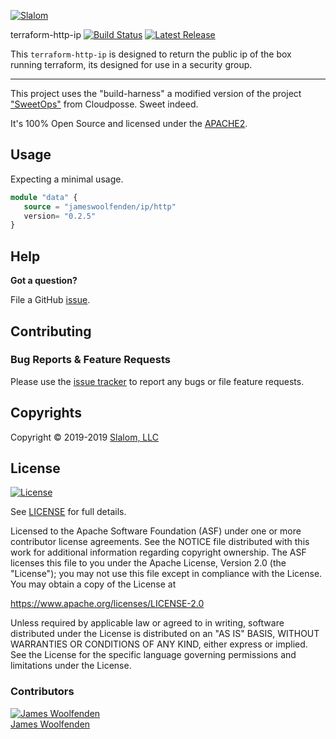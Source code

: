 <!-- This file was automatically generated by the `build-harness`. Make all changes to `README.yaml` and run `make readme` to rebuild this file. -->

[![Slalom][logo]](https://slalom.com)

terraform-http-ip [![Build Status](https://travis-ci.com/JamesWoolfenden/terraform-http-ip.svg?branch=master)](https://travis-ci.com/JamesWoolfenden/terraform-http-ip) [![Latest Release](https://img.shields.io/github/release/JamesWoolfenden/terraform-http-ip.svg)](https://github.com/JamesWoolfenden/terraform-http-ip/releases/latest)

This `terraform-http-ip` is designed to return the public ip of the box running terraform, its designed for use in a security group.

---

This project uses the "build-harness" a modified version of the project ["SweetOps"](https://cpco.io/sweetops) from Cloudposse. Sweet indeed.

It's 100% Open Source and licensed under the [APACHE2](LICENSE).

## Usage

Expecting a minimal usage.

```terraform
module "data" {
   source = "jameswoolfenden/ip/http"
   version= "0.2.5"
}
```
<!-- BEGINNING OF PRE-COMMIT-TERRAFORM DOCS HOOK -->

<!-- END OF PRE-COMMIT-TERRAFORM DOCS HOOK -->

## Help

**Got a question?**

File a GitHub [issue](https://github.com/JamesWoolfenden/terraform-http-ip/issues).

## Contributing

### Bug Reports & Feature Requests

Please use the [issue tracker](https://github.com/JamesWoolfenden/terraform-http-ip/issues) to report any bugs or file feature requests.

## Copyrights

Copyright © 2019-2019 [Slalom, LLC](https://slalom.com)

## License

[![License](https://img.shields.io/badge/License-Apache%202.0-blue.svg)](https://opensource.org/licenses/Apache-2.0)

See [LICENSE](LICENSE) for full details.

Licensed to the Apache Software Foundation (ASF) under one
or more contributor license agreements.  See the NOTICE file
distributed with this work for additional information
regarding copyright ownership.  The ASF licenses this file
to you under the Apache License, Version 2.0 (the
"License"); you may not use this file except in compliance
with the License.  You may obtain a copy of the License at

<https://www.apache.org/licenses/LICENSE-2.0>

Unless required by applicable law or agreed to in writing,
software distributed under the License is distributed on an
"AS IS" BASIS, WITHOUT WARRANTIES OR CONDITIONS OF ANY
KIND, either express or implied.  See the License for the
specific language governing permissions and limitations
under the License.

### Contributors

  [![James Woolfenden][jameswoolfenden_avatar]][jameswoolfenden_homepage]<br/>[James Woolfenden][jameswoolfenden_homepage]

  [jameswoolfenden_homepage]: https://github.com/jameswoolfenden
  [jameswoolfenden_avatar]: https://github.com/jameswoolfenden.png?size=150

[logo]: https://gist.githubusercontent.com/JamesWoolfenden/5c457434351e9fe732ca22b78fdd7d5e/raw/15933294ae2b00f5dba6557d2be88f4b4da21201/slalom-logo.png
[website]: https://slalom.com
[github]: https://github.com/jameswoolfenden
[linkedin]: https://www.linkedin.com/company/slalom-consulting/
[twitter]: https://twitter.com/Slalom

[share_twitter]: https://twitter.com/intent/tweet/?text=terraform-http-ip&url=https://github.com/JamesWoolfenden/terraform-http-ip
[share_linkedin]: https://www.linkedin.com/shareArticle?mini=true&title=terraform-http-ip&url=https://github.com/JamesWoolfenden/terraform-http-ip
[share_reddit]: https://reddit.com/submit/?url=https://github.com/JamesWoolfenden/terraform-http-ip
[share_facebook]: https://facebook.com/sharer/sharer.php?u=https://github.com/JamesWoolfenden/terraform-http-ip
[share_email]: mailto:?subject=terraform-http-ip&body=https://github.com/JamesWoolfenden/terraform-http-ip
